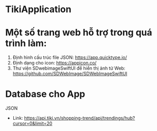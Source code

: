 # TikiApplication

# Một số trang web hỗ trợ trong quá trình làm:
1. Định hình cấu trúc file JSON: https://app.quicktype.io/
2. Định dạng cho icon: https://appicon.co/
3. Thư viện SDwebimageSwiftUI để hiển thị ảnh từ Web: https://github.com/SDWebImage/SDWebImageSwiftUI

# Database cho App
JSON
  - Link: https://api.tiki.vn/shopping-trend/api/trendings/hub?cursor=0&limit=20
